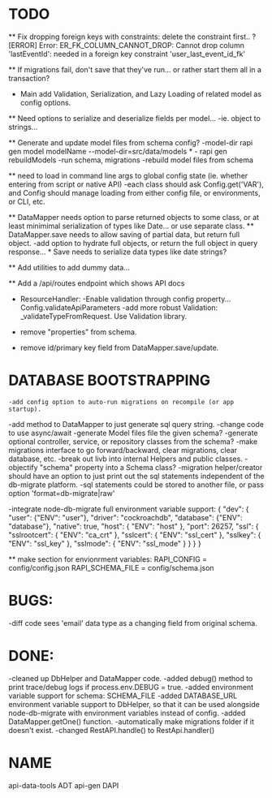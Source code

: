 

# TODO

** Fix dropping foreign keys with constraints: delete the constraint first.. ?
    [ERROR] Error: ER_FK_COLUMN_CANNOT_DROP: Cannot drop column 'lastEventId': needed in a foreign key constraint 'user_last_event_id_fk'

** If migrations fail, don't save that they've run... or rather start them all in a transaction?

* Main add Validation, Serialization, and Lazy Loading of related model as config options.
    
** Need options to serialize and deserialize fields per model... 
    -ie. object to strings...

** Generate and update model files from schema config?
    -model-dir
    rapi gen model modelName --model-dir=src/data/models
    * - rapi gen rebuildModels
        -run schema, migrations
        -rebuild model files from schema

** need to load in command line args to global config state (ie. whether entering from script or native API)
    -each class should ask Config.get('VAR'), and Config should manage loading from either config file, or environments, or CLI, etc.

** DataMapper needs option to parse returned objects to some class, or at least minimimal serialization of types like Date... or use separate class.
** DataMapper.save needs to allow saving of partial data, but return full object.
    -add option to hydrate full objects, or return the full object in query response...
    * Save needs to serialize data types like date strings?

** Add utilities to add dummy data...

** Add a /api/routes endpoint which shows API docs

* ResourceHandler:
    -Enable validation through config property... Config.validateApiParameters
    -add more robust Validation: _validateTypeFromRequest. Use Validation library.

* remove "properties" from schema.

* remove id/primary key field from DataMapper.save/update.


# DATABASE BOOTSTRAPPING
    -add config option to auto-run migrations on recompile (or app startup).



-add method to DataMapper to just generate sql query string.
-change code to use async/await
-generate Model files file the given schema?
-generate optional controller, service, or repository classes from the schema?
-make migrations interface to go forward/backward, clear migrations, clear database, etc.
-break out livb into internal Helpers and public classes.
-objectify "schema" property into a Schema class?
-migration helper/creator should have an option to just print out the sql statements independent of the db-migrate platform.
    -sql statements could be stored to another file, or pass option 'format=db-migrate|raw'

-integrate node-db-migrate full environment variable support:
{
  "dev": {
    "user": {"ENV": "user"},
    "driver": "cockroachdb",
    "database": {"ENV": "database"},
    "native": true,
    "host": { "ENV": "host" },
    "port": 26257,
    "ssl": {
      "sslrootcert": { "ENV": "ca_crt" },
      "sslcert": { "ENV": "ssl_cert" },
      "sslkey": { "ENV": "ssl_key" },
      "sslmode": { "ENV": "ssl_mode" }
    }
  }
}

** make section for envionrment variables:
RAPI_CONFIG = config/config.json
RAPI_SCHEMA_FILE = config/schema.json


# BUGS:
-diff code sees 'email' data type as a changing field from original schema.


# DONE:
-cleaned up DbHelper and DataMapper code.
-added debug() method to print trace/debug logs if process.env.DEBUG = true.
-added environment variable support for schema: SCHEMA_FILE
-added DATABASE_URL environment variable support to DbHelper, so that it can be used alongside node-db-migrate with environment variables instead of config.
-added DataMapper.getOne() function.
-automatically make migrations folder if it doesn't exist.
-changed RestAPI.handle() to RestApi.handler()





# NAME
api-data-tools
ADT
api-gen
DAPI